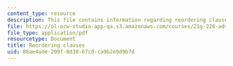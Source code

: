 ```yaml
---
content_type: resource
description: This file contains information regarding reordering clauses.
file: https://ol-ocw-studio-app-qa.s3.amazonaws.com/courses/21g-228-advanced-workshop-in-writing-for-social-sciences-and-architecture-els-spring-2007/86ae4ade209f8d3067cdca9b2e9d9b7d_MIT21G.228S07_modifiers.pdf
file_type: application/pdf
resourcetype: Document
title: Reordering clauses
uid: 86ae4ade-209f-8d30-67cd-ca9b2e9d9b7d
---
```

